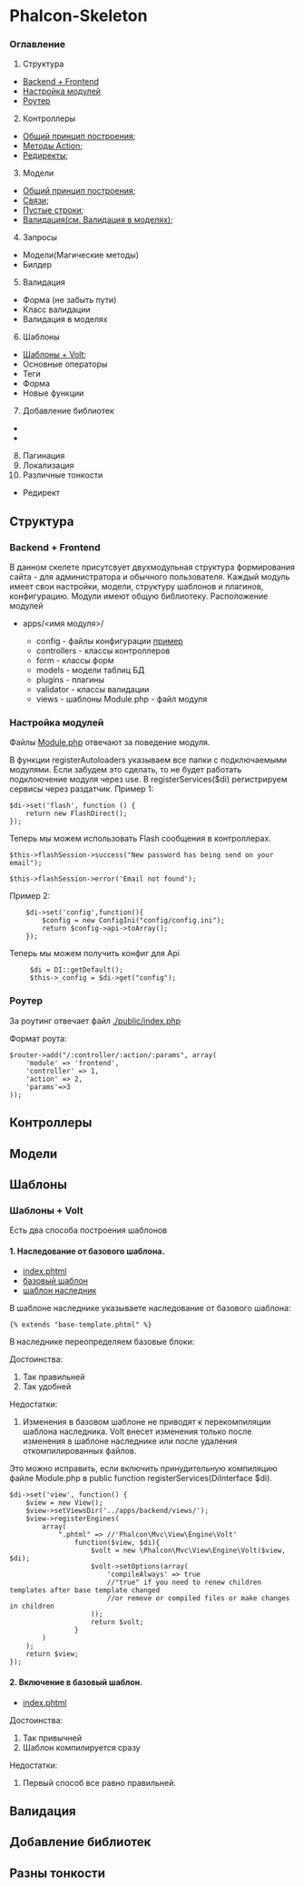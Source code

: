 # Phalcon-Skeleton

### Оглавление

1. Структура
 + [Backend + Frontend](#BaF)
 + [Настройка модулей](#MSettings)
 + [Роутер](#Route)
2. Контроллеры
 + [Общий принцип построения](#BaseC);
 + [Методы Action](#Action);
 + [Редиректы](#Redirects);
3. Модели
 + [Общий принцип построения](#BaseM);
 + [Связи](#Connections);
 + [Пустые строки](#Empty);
 + [Валидация(см. Валидация в моделях)](#Connections);
4. Запросы
  + Модели(Магические методы)
  + Билдер
5. Валидация
 + Форма (не забыть пути)
 + Класс валидации
 + Валидация в моделях
6. Шаблоны
 + [Шаблоны + Volt](#ShablonsVolt);
 + Основные операторы
 + Теги
 + Форма
 + Новые функции
7. Добавление библиотек
 +
 +
8. Пагинация
9. Локализация
10. Различные тонкости
  + Редирект

## Структура
### <a name="BaF"></a>Backend + Frontend

В данном скелете присутсвует двухмодульная структура формирования сайта - для администратора и обычного пользователя.
Каждый модуль имеет свои настройки, модели, структуру шаблонов и плагинов, конфигурацию. Модули имеют общую библиотеку.
Расположение модулей


* apps/<имя модуля>/

    * config - файлы конфигурации [пример](./apps/backend/config/config.ini)
    * controllers - классы контроллеров
    * form - классы форм
    * models - модели таблиц БД
    * plugins - плагины
    * validator - классы валидации
    * views - шаблоны
    Module.php - файл модуля

### <a name="MSettings"></a>Настройка модулей

Файлы [Module.php](./apps/backend/Module.php) отвечают за поведение модуля.

В функции registerAutoloaders указываем все папки с подключаемыми модулями. Если забудем это сделать, то не будет работать подклоючение модуля через use.
В registerServices($di) регистрируем сервисы через раздатчик.
Пример 1:
```
$di->set('flash', function () {
    return new FlashDirect();
});
```

Теперь мы можем использовать Flash сообщения в контроллерах.

```$this->flashSession->success("New password has being send on your email");```

```$this->flashSession->error('Email not found');```

Пример 2:
```
    $di->set('config',function(){
        $config = new ConfigIni("config/config.ini");
        return $config->api->toArray();
    });
```

Теперь мы можем получить конфиг для Api

```
     $di = DI::getDefault();
     $this->_config = $di->get("config");
```

### <a name="Route"></a>Роутер
За роутинг отвечает файл [./public/index.php](./public/index.php)

Формат роута:
```
$router->add("/:controller/:action/:params", array(
    'module' => 'frontend',
    'controller' => 1,
    'action' => 2,
    'params'=>3
));
```

## Контроллеры
## Модели
## Шаблоны
### <a name="ShablonsVolt"></a>Шаблоны + Volt
Есть два способа построения шаблонов
#### 1. Наследование от базового шаблона.
* [index.phtml](./apps/backend/views/index.phtml)
* [базовый шаблон](./apps/backend/views/base-template.phtml)
* [шаблон наследник](./apps/backend/views/admins/index.phtml)

В шаблоне наследнике указываете наследование от базового шаблона:

`{% extends "base-template.phtml" %}`

В наследнике переопределяем базовые блоки:

Достоинства:

1. Так правильней
2. Так удобней

Недостатки:

1. Изменения в базовом шаблоне не приводят к перекомпиляции шаблона наследника. Volt внесет изменения только после изменения в шаблоне наследнике или после удаления откомпилированных файлов.

Это можно исправить, если включить принудительную компиляцию файле Module.php в public function registerServices(DiInterface $di).

```
$di->set('view', function() {
    $view = new View();
    $view->setViewsDir('../apps/backend/views/');
    $view->registerEngines(
        array(
            ".phtml" => //'Phalcon\Mvc\View\Engine\Volt'
                function($view, $di){
                    $volt = new \Phalcon\Mvc\View\Engine\Volt($view, $di);
                    $volt->setOptions(array(
                        'compileAlways' => true
                        //"true" if you need to renew children templates after base template changed
                        //or remove or compiled files or make changes in children
                    ));
                    return $volt;
                }
        )
    );
    return $view;
});
```

#### 2. Включение в базовый шаблон.

* [index.phtml](./apps/frontend/views/index.phtml)

Достоинства:

1. Так привычней
2. Шаблон компилируется сразу


Недостатки:

1. Первый способ все равно правильней.


## Валидация
## Добавление библиотек
## Разны тонкости